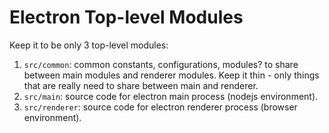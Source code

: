 # Electron Top-level Modules

Keep it to be only 3 top-level modules:

1. `src/common`: common constants, configurations, modules? to share between main modules and renderer modules. Keep it thin - only things that are really need to share between main and renderer.
2. `src/main`: source code for electron main process (nodejs environment).
3. `src/renderer`: source code for electron renderer process (browser environment).
